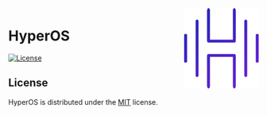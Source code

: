 <img src="./Images/Branding.png" align="right" width="150"/>

# HyperOS
[![License](https://img.shields.io/badge/license-MIT-yellow)](https://github.com/SkillerRaptor/HyperOS/blob/master/LICENSE)

## License
HyperOS is distributed under the [MIT](https://github.com/SkillerRaptor/HyperOS/blob/master/LICENSE) license.

